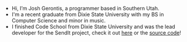 - Hi, I’m Josh Gerontis, a programmer based in Southern Utah.
- I'm a recent graduate from Dixie State University with my BS in Computer Science and minor in music.
- I finished Code School from Dixie State University and was the lead developer for the SendIt project, check it out [here](https://jg-send-it.herokuapp.com) or the [source code](https://github.com/jgerontis/sendit)!

<!---
jgerontis/jgerontis is a ✨ special ✨ repository because its `README.md` (this file) appears on your GitHub profile.
You can click the Preview link to take a look at your changes.
--->
